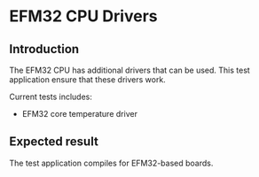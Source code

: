 # EFM32 CPU Drivers

## Introduction
The EFM32 CPU has additional drivers that can be used. This test application
ensure that these drivers work.

Current tests includes:
* EFM32 core temperature driver

## Expected result
The test application compiles for EFM32-based boards.
